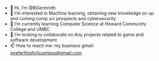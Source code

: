 - 👋 Hi, I’m @BGermroth
- 👀 I’m interested in Machine learning, obtaining new knowledge on up and coming comp sci prospects and cybersecurity 
- 🌱 I’m currently learning Computer Science at Howard Community College and UMBC
- 💞️ I’m looking to collaborate on Any projects related to game and software development
- 📫 How to reach me: my business gmail: ipreferthisforbusiness@gmail.com

<!---
BGermroth/BGermroth is a ✨ special ✨ repository because its `README.md` (this file) appears on your GitHub profile.
You can click the Preview link to take a look at your changes.
--->
